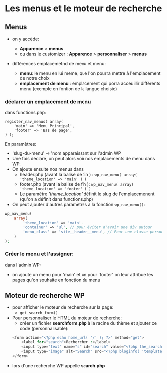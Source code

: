 # Les menus et le moteur de recherche

## Menus
+ on y accède:
    - **Apparence** > **menus**
    - ou dans le customizer : **Apparence** > **personnaliser** > **menus**

+ différences emplacemetnd de menu et menu:
    - **menu**: le menu en lui meme, que l'on pourra mettre à l'emplacement de notre choix
    - **emplacement de menu** : emplacement qui porra acceuillir différents menu (exemple en fontion de la langue choisie)

### déclarer un emplacement de menu
dans functions.php: 
```
register_nav_menus( array(
    'main' => 'Menu Principal',
    'footer' => 'Bas de page',
) );
```
En paramètres:
- 'slug-du-menu' => 'nom apparaissant sur l'admin WP
- Une fois déclaré, on peut alors voir nos emplacements de menu dans WP.
- On ajoute ensuite nos menus dans:
    + header.php (avant la balise de fin </header>) : ``wp_nav_menu( array( 'theme_location' => 'main' ) )`` 
    + footer.php (avant la balise de fin </footer>): ``wp_nav_menu( array( 'theme_location' => 'footer' ) )`` 
    + Le paramètre *'theme_location'* définit le slug de l'emplacemenent (qu'on a définit dans functions.php)
- On peut ajouter d'autres paramètres à la fonction ``wp_nav_menu()``:
```php
wp_nav_menu(
    array(
        'theme_location' => 'main',
        'container' => 'ul', // pour éviter d'avoir une div autour
        'menu_class' => 'site__header__menu', // Pour une classe personnalisée pour le menu
    )
);
```

### Créer le menu et l'assigner:
dans l'admin WP:
- on ajoute un menu pour 'main' et un pour 'footer' on leur attribue les pages qu'on souhaite en fonction du menu

## Moteur de recherche WP
+ pour afficher le moteur de recherche sur la page:
    - ``get_search_form()``
+ Pour personnaliser le HTML du moteur de recherche:
    - créer un fichier **searchform.php** à la racine du thème et ajouter ce code (personnalisable):
    ```php
    <form action="<?php echo home_url( '/' ); ?>" method="get">
        <label for="search">Rechercher :</label>
        <input type="text" name="s" id="search" value="<?php the_search_query(); ?>" />
        <input type="image" alt="Search" src="<?php bloginfo( 'template_url' ); ?>/images/search.svg" />
    </form>
    ```
+ lors d'une recherche WP appelle **search.php**